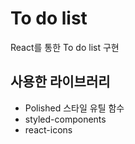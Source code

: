 # To do list 

React를 통한 To do list 구현

## 사용한 라이브러리
- Polished 스타일 유틸 함수
- styled-components
- react-icons
